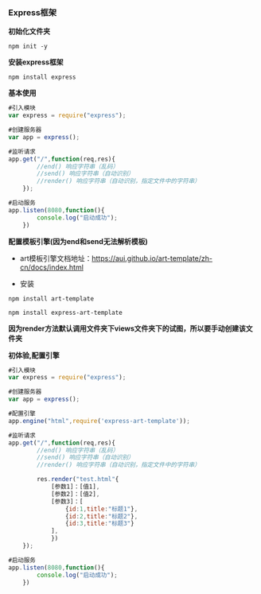 ### Express框架

**初始化文件夹**
```
npm init -y
```

**安装express框架**
```
npm install express
```

**基本使用**
```js
#引入模块
var express = require("express");

#创建服务器
var app = express();

#监听请求
app.get("/",function(req,res){
		//end() 响应字符串（乱码）
		//send() 响应字符串（自动识别）
		//render() 响应字符串（自动识别，指定文件中的字符串）
	});

#启动服务
app.listen(8080,function(){
		console.log("启动成功");
	})
```

**配置模板引擎(因为end和send无法解析模板)**

* art模板引擎文档地址：https://aui.github.io/art-template/zh-cn/docs/index.html

* 安装
```
npm install art-template
```
```
npm install express-art-template
```

**因为render方法默认调用文件夹下views文件夹下的试图，所以要手动创建该文件夹**

**初体验,配置引擎**
```js
#引入模块
var express = require("express");

#创建服务器
var app = express();

#配置引擎
app.engine("html",require('express-art-template'));

#监听请求
app.get("/",function(req,res){
		//end() 响应字符串（乱码）
		//send() 响应字符串（自动识别）
		//render() 响应字符串（自动识别，指定文件中的字符串）

		res.render("test.html"{
			[参数1]：[值1],
			[参数2]：[值2],
			[参数3]：[
				{id:1,title:"标题1"},
				{id:2,title:"标题2"},
				{id:3,title:"标题3"}
			],
			})
	});

#启动服务
app.listen(8080,function(){
		console.log("启动成功");
	})
```

